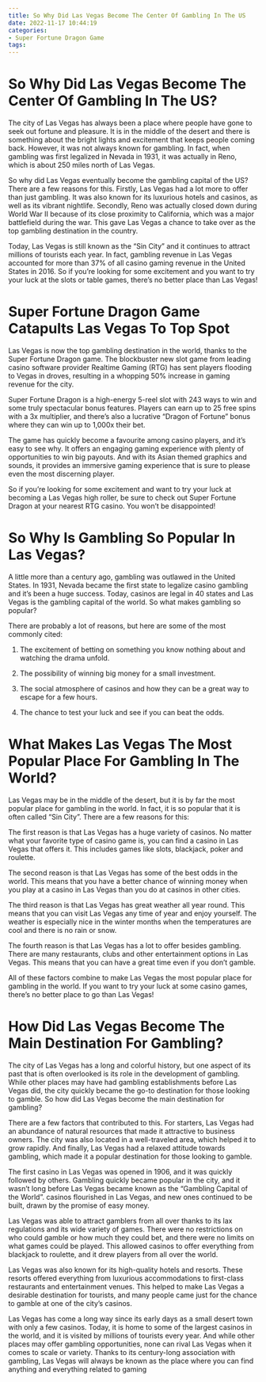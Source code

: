 ```yaml
---
title: So Why Did Las Vegas Become The Center Of Gambling In The US 
date: 2022-11-17 10:44:19
categories:
- Super Fortune Dragon Game
tags:
---
```



#  So Why Did Las Vegas Become The Center Of Gambling In The US? 

The city of Las Vegas has always been a place where people have gone to seek out fortune and pleasure. It is in the middle of the desert and there is something about the bright lights and excitement that keeps people coming back. However, it was not always known for gambling. In fact, when gambling was first legalized in Nevada in 1931, it was actually in Reno, which is about 250 miles north of Las Vegas. 

So why did Las Vegas eventually become the gambling capital of the US? There are a few reasons for this. Firstly, Las Vegas had a lot more to offer than just gambling. It was also known for its luxurious hotels and casinos, as well as its vibrant nightlife. Secondly, Reno was actually closed down during World War II because of its close proximity to California, which was a major battlefield during the war. This gave Las Vegas a chance to take over as the top gambling destination in the country. 

Today, Las Vegas is still known as the “Sin City” and it continues to attract millions of tourists each year. In fact, gambling revenue in Las Vegas accounted for more than 37% of all casino gaming revenue in the United States in 2016. So if you’re looking for some excitement and you want to try your luck at the slots or table games, there’s no better place than Las Vegas!

#  Super Fortune Dragon Game Catapults Las Vegas To Top Spot 

Las Vegas is now the top gambling destination in the world, thanks to the Super Fortune Dragon game. The blockbuster new slot game from leading casino software provider Realtime Gaming (RTG) has sent players flooding to Vegas in droves, resulting in a whopping 50% increase in gaming revenue for the city.

Super Fortune Dragon is a high-energy 5-reel slot with 243 ways to win and some truly spectacular bonus features. Players can earn up to 25 free spins with a 3x multiplier, and there’s also a lucrative “Dragon of Fortune” bonus where they can win up to 1,000x their bet.

The game has quickly become a favourite among casino players, and it’s easy to see why. It offers an engaging gaming experience with plenty of opportunities to win big payouts. And with its Asian themed graphics and sounds, it provides an immersive gaming experience that is sure to please even the most discerning player.

So if you’re looking for some excitement and want to try your luck at becoming a Las Vegas high roller, be sure to check out Super Fortune Dragon at your nearest RTG casino. You won’t be disappointed!

#  So Why Is Gambling So Popular In Las Vegas? 

A little more than a century ago, gambling was outlawed in the United States. In 1931, Nevada became the first state to legalize casino gambling and it’s been a huge success. Today, casinos are legal in 40 states and Las Vegas is the gambling capital of the world. So what makes gambling so popular?

There are probably a lot of reasons, but here are some of the most commonly cited:

1) The excitement of betting on something you know nothing about and watching the drama unfold.

2) The possibility of winning big money for a small investment.

3) The social atmosphere of casinos and how they can be a great way to escape for a few hours.

4) The chance to test your luck and see if you can beat the odds.

#  What Makes Las Vegas The Most Popular Place For Gambling In The World? 

Las Vegas may be in the middle of the desert, but it is by far the most popular place for gambling in the world. In fact, it is so popular that it is often called “Sin City”. There are a few reasons for this:

The first reason is that Las Vegas has a huge variety of casinos. No matter what your favorite type of casino game is, you can find a casino in Las Vegas that offers it. This includes games like slots, blackjack, poker and roulette.

The second reason is that Las Vegas has some of the best odds in the world. This means that you have a better chance of winning money when you play at a casino in Las Vegas than you do at casinos in other cities.

The third reason is that Las Vegas has great weather all year round. This means that you can visit Las Vegas any time of year and enjoy yourself. The weather is especially nice in the winter months when the temperatures are cool and there is no rain or snow.

The fourth reason is that Las Vegas has a lot to offer besides gambling. There are many restaurants, clubs and other entertainment options in Las Vegas. This means that you can have a great time even if you don’t gamble.

All of these factors combine to make Las Vegas the most popular place for gambling in the world. If you want to try your luck at some casino games, there’s no better place to go than Las Vegas!

#  How Did Las Vegas Become The Main Destination For Gambling?

The city of Las Vegas has a long and colorful history, but one aspect of its past that is often overlooked is its role in the development of gambling. While other places may have had gambling establishments before Las Vegas did, the city quickly became the go-to destination for those looking to gamble. So how did Las Vegas become the main destination for gambling?

There are a few factors that contributed to this. For starters, Las Vegas had an abundance of natural resources that made it attractive to business owners. The city was also located in a well-traveled area, which helped it to grow rapidly. And finally, Las Vegas had a relaxed attitude towards gambling, which made it a popular destination for those looking to gamble.

The first casino in Las Vegas was opened in 1906, and it was quickly followed by others. Gambling quickly became popular in the city, and it wasn’t long before Las Vegas became known as the “Gambling Capital of the World”. casinos flourished in Las Vegas, and new ones continued to be built, drawn by the promise of easy money.

Las Vegas was able to attract gamblers from all over thanks to its lax regulations and its wide variety of games. There were no restrictions on who could gamble or how much they could bet, and there were no limits on what games could be played. This allowed casinos to offer everything from blackjack to roulette, and it drew players from all over the world.

Las Vegas was also known for its high-quality hotels and resorts. These resorts offered everything from luxurious accommodations to first-class restaurants and entertainment venues. This helped to make Las Vegas a desirable destination for tourists, and many people came just for the chance to gamble at one of the city’s casinos.

Las Vegas has come a long way since its early days as a small desert town with only a few casinos. Today, it is home to some of the largest casinos in the world, and it is visited by millions of tourists every year. And while other places may offer gambling opportunities, none can rival Las Vegas when it comes to scale or variety. Thanks to its century-long association with gambling, Las Vegas will always be known as the place where you can find anything and everything related to gaming